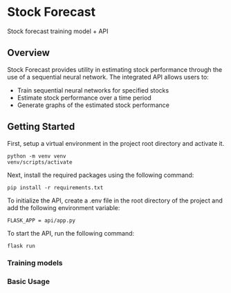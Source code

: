 # Stock Forecast

Stock forecast training model + API

## Overview

Stock Forecast provides utility in estimating stock performance through the use of a sequential neural network. The integrated API allows users to:

* Train sequential neural networks for specified stocks
* Estimate stock performance over a time period
* Generate graphs of the estimated stock performance

## Getting Started

First, setup a virtual environment in the project root directory and activate it.

```
python -m venv venv
venv/scripts/activate
```

Next, install the required packages using the following command:

`pip install -r requirements.txt`

To initialize the API, create a .env file in the root directory of the project and add the following environment variable:

`FLASK_APP = api/app.py`

To start the API, run the following command:

`flask run`

### Training models

### Basic Usage
